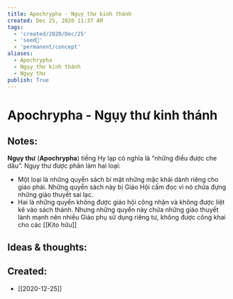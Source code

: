 ```yaml
---
title: Apochrypha - Ngụy thư kinh thánh
created: Dec 25, 2020 11:37 AM
tags:
  - 'created/2020/Dec/25'
  - 'seed🥜'
  - 'permanent/concept'
aliases:
  - Apochrypha
  - Ngụy thư kinh thánh
  - Ngụy thư
publish: True
---
```

# Apochrypha - Ngụy thư kinh thánh

## Notes:

**Ngụy thư** (**Apochrypha**) tiếng Hy lạp có nghĩa là “những điều được che dấu”. Ngụy thư được phân làm hai loại:

- Một loại là những quyển sách bí mật những mặc khải dành riêng cho giáo phái. Những quyển sách này bị Giáo Hội cấm đọc vì nó chứa đựng những giáo thuyết sai lạc.
- Hai là những quyển không được giáo hội công nhận và không được liệt kê vào sách thánh. Nhưng những quyển này chứa những giáo thuyết lành mạnh nên nhiều Giáo phụ sử dụng riêng tư, không được công khai cho các [[Kito hữu]]

## Ideas & thoughts:

## Created:
- [[2020-12-25]]
